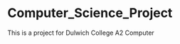 Computer_Science_Project
========================
This is a project for Dulwich College A2 Computer
